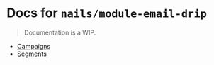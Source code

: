 # Docs for `nails/module-email-drip`
> Documentation is a WIP.

- [Campaigns](docs/campaigns.md)
- [Segments](docs/segments.md)

